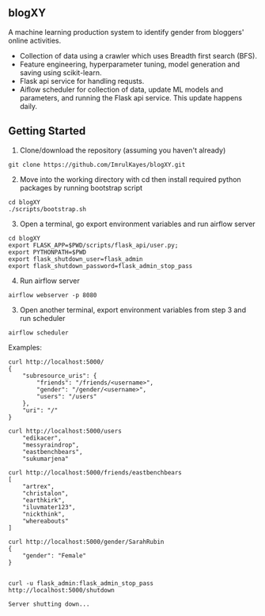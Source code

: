 ## blogXY
A machine learning production system to identify gender from bloggers' online activities.

* Collection of data using a crawler which uses Breadth first search (BFS).
* Feature engineering, hyperparameter tuning, model generation and saving using scikit-learn.
* Flask api service for handling requsts.
* Aiflow scheduler for collection of data, update ML models and parameters, and running the Flask api service. This update happens daily.

## Getting Started

1. Clone/download the repository (assuming you haven't already)
```
git clone https://github.com/ImrulKayes/blogXY.git
```

2. Move into the working directory with cd then install required python packages by running bootstrap script
```
cd blogXY
./scripts/bootstrap.sh
```

3. Open a terminal, go export environment variables and run airflow server
```
cd blogXY
export FLASK_APP=$PWD/scripts/flask_api/user.py;
export PYTHONPATH=$PWD
export flask_shutdown_user=flask_admin
export flask_shutdown_password=flask_admin_stop_pass
```

4. Run airflow server
```
airflow webserver -p 8080
```

3. Open another terminal, export environment variables from step 3 and run scheduler
```
airflow scheduler
```

Examples:

```
curl http://localhost:5000/
{
    "subresource_uris": {
        "friends": "/friends/<username>", 
        "gender": "/gender/<username>", 
        "users": "/users"
    }, 
    "uri": "/"
}

curl http://localhost:5000/users
    "edikacer", 
    "messyraindrop", 
    "eastbenchbears", 
    "sukumarjena"

curl http://localhost:5000/friends/eastbenchbears
[
    "artrex", 
    "christalon", 
    "earthkirk", 
    "iluvmater123", 
    "nickthink", 
    "whereabouts"
]

curl http://localhost:5000/gender/SarahRubin
{
    "gender": "Female"
}


curl -u flask_admin:flask_admin_stop_pass http://localhost:5000/shutdown

Server shutting down...
```

